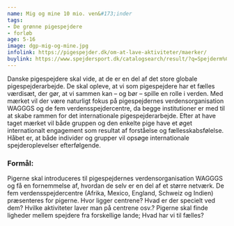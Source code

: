 ```yaml
---
name: Mig og mine 10 mio. ven&#173;inder
tags:
- De grønne pigespejdere
- forløb
age: 5-16
image: dgp-mig-og-mine.jpg
infolink: https://pigespejder.dk/om-at-lave-aktiviteter/maerker/
buylink: https://www.spejdersport.dk/catalogsearch/result/?q=Spejderm%C3%A6rke+Mig+Og+Mine+10+Mio.+Veninder
---
```

Danske pigespejdere skal vide, at de er en del af det store globale pigespejderarbejde. De skal
opleve, at vi som pigespejdere har et fælles værdisæt, der gør, at vi sammen kan – og bør – spille
en rolle i verden. Med mærket vil der være naturligt fokus på pigespejdernes verdensorganisation
WAGGGS og de fem verdensspejdercentre, da begge institutioner er med til at skabe rammen for
det internationale pigespejderarbejde. Efter at have taget mærket vil både gruppen og den
enkelte pige have et øget internationalt engagement som resultat af forståelse og
fællesskabsfølelse. Håbet er, at både individer og grupper vil opsøge internationale
spejderoplevelser efterfølgende.

### Formål:
Pigerne skal introduceres til pigespejdernes verdensorganisation WAGGGS og få en
fornemmelse af, hvordan de selv er en del af et større netværk. De fem verdensspejdercentre
(Afrika, Mexico, England, Schweiz og Indien) præsenteres for pigerne. Hvor ligger centrene? Hvad
er der specielt ved dem? Hvilke aktiviteter laver man på centrene osv.? Pigerne skal finde ligheder
mellem spejdere fra forskellige lande; Hvad har vi til fælles?
